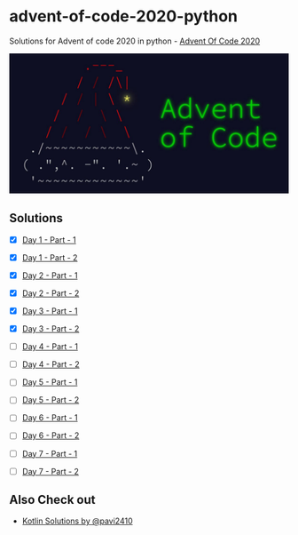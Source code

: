 # advent-of-code-2020-python
Solutions for Advent of code 2020 in python - [Advent Of Code 2020](https://adventofcode.com/)

![Thumbnail](https://github.com/kamaravichow/advent-of-code-2020-python/raw/main/images/banner.jpeg)


## Solutions

- [x] [Day 1 - Part - 1](https://github.com/kamaravichow/advent-of-code-2020-python/blob/main/day1/part1/solution.py)
- [x] [Day 1 - Part - 2](https://github.com/kamaravichow/advent-of-code-2020-python/blob/main/day1/part2/solution.py)


- [x] [Day 2 - Part - 1](https://github.com/kamaravichow/advent-of-code-2020-python/blob/main/day2/part1/solution.py)
- [x] [Day 2 - Part - 2](https://github.com/kamaravichow/advent-of-code-2020-python/blob/main/day2/part2/solution.py)


- [x] [Day 3 - Part - 1](https://github.com/kamaravichow/advent-of-code-2020-python/blob/main/day3/part1/solution.py)
- [x] [Day 3 - Part - 2](https://github.com/kamaravichow/advent-of-code-2020-python/blob/main/day3/part2/solution.py)


- [ ] [Day 4 - Part - 1](https://github.com/kamaravichow/advent-of-code-2020-python/blob/main/day4/part1/solution.py)
- [ ] [Day 4 - Part - 2](https://github.com/kamaravichow/advent-of-code-2020-python/blob/main/day4/part2/solution.py)


- [ ] [Day 5 - Part - 1](https://github.com/kamaravichow/advent-of-code-2020-python/blob/main/day5/part1/solution.py)
- [ ] [Day 5 - Part - 2](https://github.com/kamaravichow/advent-of-code-2020-python/blob/main/day5/part2/solution.py)


- [ ] [Day 6 - Part - 1](https://github.com/kamaravichow/advent-of-code-2020-python/blob/main/day6/part1/solution.py)
- [ ] [Day 6 - Part - 2](https://github.com/kamaravichow/advent-of-code-2020-python/blob/main/day6/part2/solution.py)


- [ ] [Day 7 - Part - 1](https://github.com/kamaravichow/advent-of-code-2020-python/blob/main/day7/part1/solution.py)
- [ ] [Day 7 - Part - 2](https://github.com/kamaravichow/advent-of-code-2020-python/blob/main/day7/part2/solution.py)




## Also Check out 

- [Kotlin Solutions by @pavi2410](https://github.com/pavi2410/AdventOfCode2020-KT)